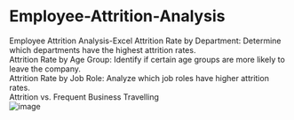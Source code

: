 # Employee-Attrition-Analysis
Employee Attrition Analysis-Excel 
Attrition Rate by Department: Determine which departments have the highest attrition rates.								
Attrition Rate by Age Group: Identify if certain age groups are more likely to leave the company.								
Attrition Rate by Job Role: Analyze which job roles have higher attrition rates.								
Attrition vs. Frequent Business Travelling								
![image](https://github.com/user-attachments/assets/3ca4f16e-b934-4527-99b1-5d60505369a1)
